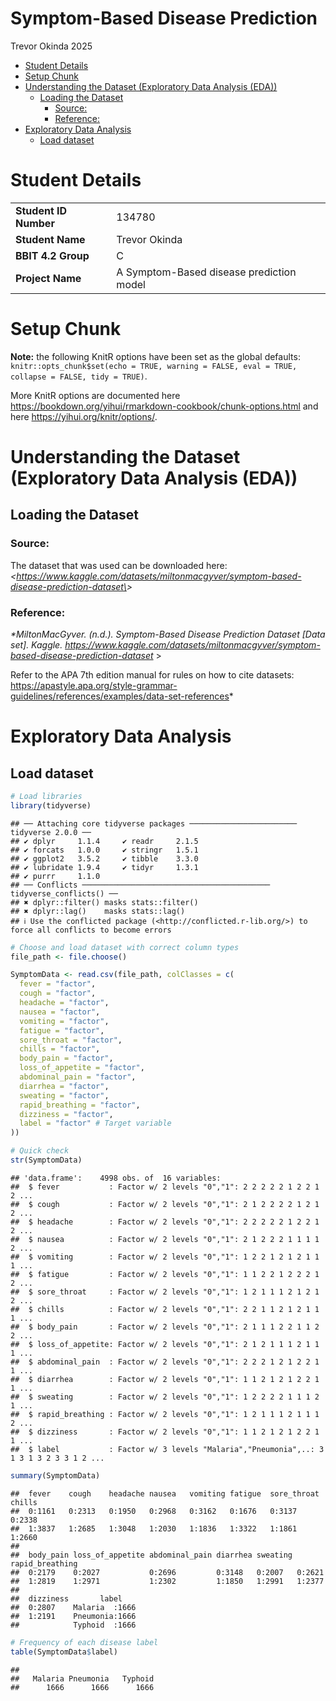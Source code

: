 Symptom-Based Disease Prediction
================
Trevor Okinda
2025

- [Student Details](#student-details)
- [Setup Chunk](#setup-chunk)
- [Understanding the Dataset (Exploratory Data Analysis
  (EDA))](#understanding-the-dataset-exploratory-data-analysis-eda)
  - [Loading the Dataset](#loading-the-dataset)
    - [Source:](#source)
    - [Reference:](#reference)
- [Exploratory Data Analysis](#exploratory-data-analysis)
  - [Load dataset](#load-dataset)

# Student Details

|                       |                                          |
|-----------------------|------------------------------------------|
| **Student ID Number** | 134780                                   |
| **Student Name**      | Trevor Okinda                            |
| **BBIT 4.2 Group**    | C                                        |
| **Project Name**      | A Symptom-Based disease prediction model |

# Setup Chunk

**Note:** the following KnitR options have been set as the global
defaults: <BR>
`knitr::opts_chunk$set(echo = TRUE, warning = FALSE, eval = TRUE, collapse = FALSE, tidy = TRUE)`.

More KnitR options are documented here
<https://bookdown.org/yihui/rmarkdown-cookbook/chunk-options.html> and
here <https://yihui.org/knitr/options/>.

# Understanding the Dataset (Exploratory Data Analysis (EDA))

## Loading the Dataset

### Source:

The dataset that was used can be downloaded here: *\<<a
href="https://www.kaggle.com/datasets/miltonmacgyver/symptom-based-disease-prediction-dataset\"
class="uri">https://www.kaggle.com/datasets/miltonmacgyver/symptom-based-disease-prediction-dataset\</a>\>*

### Reference:

*\*MiltonMacGyver. (n.d.). Symptom-Based Disease Prediction Dataset
\[Data set\]. Kaggle.
<https://www.kaggle.com/datasets/miltonmacgyver/symptom-based-disease-prediction-dataset>*
\>  

Refer to the APA 7th edition manual for rules on how to cite datasets:
<https://apastyle.apa.org/style-grammar-guidelines/references/examples/data-set-references>\*

# Exploratory Data Analysis

## Load dataset

``` r
# Load libraries
library(tidyverse)
```

    ## ── Attaching core tidyverse packages ──────────────────────── tidyverse 2.0.0 ──
    ## ✔ dplyr     1.1.4     ✔ readr     2.1.5
    ## ✔ forcats   1.0.0     ✔ stringr   1.5.1
    ## ✔ ggplot2   3.5.2     ✔ tibble    3.3.0
    ## ✔ lubridate 1.9.4     ✔ tidyr     1.3.1
    ## ✔ purrr     1.1.0     
    ## ── Conflicts ────────────────────────────────────────── tidyverse_conflicts() ──
    ## ✖ dplyr::filter() masks stats::filter()
    ## ✖ dplyr::lag()    masks stats::lag()
    ## ℹ Use the conflicted package (<http://conflicted.r-lib.org/>) to force all conflicts to become errors

``` r
# Choose and load dataset with correct column types
file_path <- file.choose()

SymptomData <- read.csv(file_path, colClasses = c(
  fever = "factor",
  cough = "factor",
  headache = "factor",
  nausea = "factor",
  vomiting = "factor",
  fatigue = "factor",
  sore_throat = "factor",
  chills = "factor",
  body_pain = "factor",
  loss_of_appetite = "factor",
  abdominal_pain = "factor",
  diarrhea = "factor",
  sweating = "factor",
  rapid_breathing = "factor",
  dizziness = "factor",
  label = "factor" # Target variable
))

# Quick check
str(SymptomData)
```

    ## 'data.frame':    4998 obs. of  16 variables:
    ##  $ fever           : Factor w/ 2 levels "0","1": 2 2 2 2 2 1 2 2 1 2 ...
    ##  $ cough           : Factor w/ 2 levels "0","1": 2 1 2 2 2 2 1 2 1 2 ...
    ##  $ headache        : Factor w/ 2 levels "0","1": 2 2 2 2 2 1 2 2 1 2 ...
    ##  $ nausea          : Factor w/ 2 levels "0","1": 2 1 2 2 2 1 1 1 1 2 ...
    ##  $ vomiting        : Factor w/ 2 levels "0","1": 1 2 2 1 2 1 2 1 1 1 ...
    ##  $ fatigue         : Factor w/ 2 levels "0","1": 1 1 2 2 1 2 2 2 1 2 ...
    ##  $ sore_throat     : Factor w/ 2 levels "0","1": 1 2 1 1 1 2 1 2 1 2 ...
    ##  $ chills          : Factor w/ 2 levels "0","1": 2 2 1 1 2 1 2 1 1 1 ...
    ##  $ body_pain       : Factor w/ 2 levels "0","1": 2 1 1 1 2 2 1 1 2 2 ...
    ##  $ loss_of_appetite: Factor w/ 2 levels "0","1": 2 1 2 1 1 1 2 1 1 1 ...
    ##  $ abdominal_pain  : Factor w/ 2 levels "0","1": 2 2 2 1 2 1 2 2 1 1 ...
    ##  $ diarrhea        : Factor w/ 2 levels "0","1": 1 1 2 1 2 1 2 2 1 1 ...
    ##  $ sweating        : Factor w/ 2 levels "0","1": 1 2 2 2 2 1 1 1 2 1 ...
    ##  $ rapid_breathing : Factor w/ 2 levels "0","1": 1 2 1 1 1 2 1 1 1 2 ...
    ##  $ dizziness       : Factor w/ 2 levels "0","1": 1 1 2 1 2 1 2 2 1 1 ...
    ##  $ label           : Factor w/ 3 levels "Malaria","Pneumonia",..: 3 1 3 1 3 2 3 3 1 2 ...

``` r
summary(SymptomData)
```

    ##  fever    cough    headache nausea   vomiting fatigue  sore_throat chills  
    ##  0:1161   0:2313   0:1950   0:2968   0:3162   0:1676   0:3137      0:2338  
    ##  1:3837   1:2685   1:3048   1:2030   1:1836   1:3322   1:1861      1:2660  
    ##                                                                            
    ##  body_pain loss_of_appetite abdominal_pain diarrhea sweating rapid_breathing
    ##  0:2179    0:2027           0:2696         0:3148   0:2007   0:2621         
    ##  1:2819    1:2971           1:2302         1:1850   1:2991   1:2377         
    ##                                                                             
    ##  dizziness       label     
    ##  0:2807    Malaria  :1666  
    ##  1:2191    Pneumonia:1666  
    ##            Typhoid  :1666

``` r
# Frequency of each disease label
table(SymptomData$label)
```

    ## 
    ##   Malaria Pneumonia   Typhoid 
    ##      1666      1666      1666
